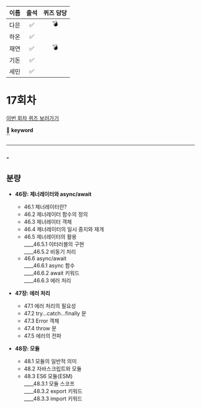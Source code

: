 |이름|출석|퀴즈 담당|
|:--:|:--:|:--:|
|다은|✅|💣|
|하온|✅||
|재연|✅|💣|
|기돈|✅||
|세민|✅||

# 17회차
<a href="https://github.com/ooheunda/how-to-enjoy/issues/17">이번 회차 퀴즈 보러가기</a>  

📌 **keyword**  
    **``**

<hr> 

### - 
  

## 분량

- **46장: 제너레이터와 async/await**  
  - 46.1 제너레이터란?  
  - 46.2 제너레이터 함수의 정의  
  - 46.3 제너레이터 객체  
  - 46.4 제너레이터의 일시 중지와 재개  
  - 46.5 제너레이터의 활용  
    ____46.5.1 이터러블의 구현  
    ____46.5.2 비동기 처리  
  - 46.6 async/await  
    ____46.6.1 async 함수  
    ____46.6.2 await 키워드  
    ____46.6.3 에러 처리  

- **47장: 에러 처리**  
  - 47.1 에러 처리의 필요성  
  - 47.2 try...catch...finally 문  
  - 47.3 Error 객체  
  - 47.4 throw 문  
  - 47.5 에러의 전파  

- **48장: 모듈**  
  - 48.1 모듈의 일반적 의미  
  - 48.2 자바스크립트와 모듈  
  - 48.3 ES6 모듈(ESM)  
    ____48.3.1 모듈 스코프  
    ____48.3.2 export 키워드  
    ____48.3.3 import 키워드  

